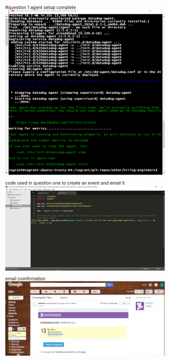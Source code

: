 #question 1
agent setup complete  
![Agent Setup](imgs/agentSetUp.png)

code used in question one to create an event and email it
![Agent Setup](imgs/question1Code.png)

email comfirmation  
![Agent Setup](imgs/emailSuccess.png)